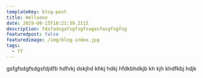 ```yaml
---
templateKey: blog-post
title: Helloooo
date: 2019-08-15T18:21:39.211Z
description: fdsfadsgafsgfsgfsagasfasgfsgfsg
featuredpost: false
featuredimage: /img/blog-index.jpg
tags:
  - ff
---
```

gsfgfsdgfsdgsfdjdfb hdfvkj dskjhd khkj hdkj hfdkbhdkjb kh kjh khdfkbj hdjk
